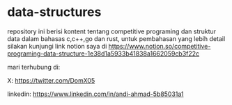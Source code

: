 # data-structures

repository ini berisi kontent tentang competitive programing dan struktur data dalam bahasas c,c++,go dan rust, untuk pembahasan yang lebih detail silakan kunjungi link notion saya di https://www.notion.so/competitive-programing-data-structure-1e38d1a5933b41838a1662059cb3f22c

mari terhubung di:

X: https://twitter.com/DomX05

linkedin: https://www.linkedin.com/in/andi-ahmad-5b85031a1
